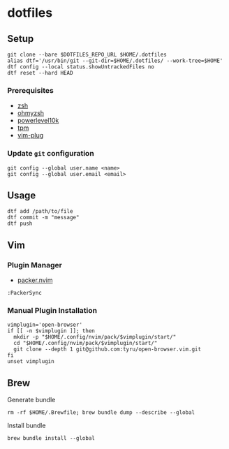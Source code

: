 # dotfiles

## Setup
```
git clone --bare $DOTFILES_REPO_URL $HOME/.dotfiles
alias dtf='/usr/bin/git --git-dir=$HOME/.dotfiles/ --work-tree=$HOME'
dtf config --local status.showUntrackedFiles no
dtf reset --hard HEAD
```

### Prerequisites

- [zsh](https://github.com/ohmyzsh/ohmyzsh/wiki/Installing-ZSH)
- [ohmyzsh](https://github.com/ohmyzsh/ohmyzsh)
- [powerlevel10k](https://github.com/romkatv/powerlevel10k)
- [tpm](https://github.com/tmux-plugins/tpm)
- [vim-plug](https://github.com/junegunn/vim-plug)

### Update `git` configuration

```
git config --global user.name <name>
git config --global user.email <email>
```

## Usage
```
dtf add /path/to/file
dtf commit -m "message"
dtf push
```

## Vim
### Plugin Manager
- [packer.nvim](https://github.com/wbthomason/packer.nvim)

```
:PackerSync
```

### Manual Plugin Installation

```
vimplugin='open-browser'
if [[ -n $vimplugin ]]; then
  mkdir -p "$HOME/.config/nvim/pack/$vimplugin/start/"
  cd "$HOME/.config/nvim/pack/$vimplugin/start/"
  git clone --depth 1 git@github.com:tyru/open-browser.vim.git
fi
unset vimplugin
```

## Brew
Generate bundle
```
rm -rf $HOME/.Brewfile; brew bundle dump --describe --global
```

Install bundle
```
brew bundle install --global
```

